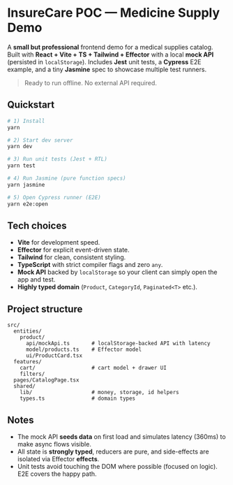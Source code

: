 # InsureCare POC — Medicine Supply Demo

A **small but professional** frontend demo for a medical supplies catalog. Built with **React + Vite + TS + Tailwind + Effector** with a local **mock API** (persisted in `localStorage`). Includes **Jest** unit tests, a **Cypress** E2E example, and a tiny **Jasmine** spec to showcase multiple test runners.

> Ready to run offline. No external API required.

## Quickstart

```bash
# 1) Install
yarn

# 2) Start dev server
yarn dev

# 3) Run unit tests (Jest + RTL)
yarn test

# 4) Run Jasmine (pure function specs)
yarn jasmine

# 5) Open Cypress runner (E2E)
yarn e2e:open
```

## Tech choices

- **Vite** for development speed.
- **Effector** for explicit event-driven state.
- **Tailwind** for clean, consistent styling.
- **TypeScript** with strict compiler flags and zero `any`.
- **Mock API** backed by `localStorage` so your client can simply open the app and test.
- **Highly typed domain** (`Product`, `CategoryId`, `Paginated<T>` etc.).

## Project structure

```
src/
  entities/
    product/
      api/mockApi.ts       # localStorage-backed API with latency
      model/products.ts    # Effector model
      ui/ProductCard.tsx
  features/
    cart/                  # cart model + drawer UI
    filters/
  pages/CatalogPage.tsx
  shared/
    lib/                   # money, storage, id helpers
    types.ts               # domain types
```

## Notes

- The mock API **seeds data** on first load and simulates latency (360ms) to make async flows visible.
- All state is **strongly typed**, reducers are pure, and side-effects are isolated via Effector **effects**.
- Unit tests avoid touching the DOM where possible (focused on logic). E2E covers the happy path.
```

